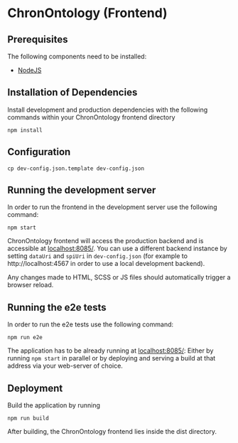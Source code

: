 # ChronOntology (Frontend)

## Prerequisites

The following components need to be installed:
* [NodeJS](https://nodejs.org/)

## Installation of Dependencies

Install development and production dependencies with the following commands within your ChronOntology frontend directory

```
npm install
```

## Configuration

```
cp dev-config.json.template dev-config.json
```

##  Running the development server

In order to run the frontend in the development server use the following command:
```
npm start
```

ChronOntology frontend will access the production backend and is accessible at [localhost:8085/](http://localhost:8085/). You can use a different backend instance by setting `dataUri` and `spiUri` in `dev-config.json` (for example to http://localhost:4567 in order to use a local development backend).

Any changes made to HTML, SCSS or JS files should automatically trigger a browser reload.

##  Running the e2e tests

In order to run the e2e tests use the following command:
```
npm run e2e
```
The application has to be already running at [localhost:8085/](http://localhost:8085/): Either by running `npm start` in
parallel or by deploying and serving a build at that address via your web-server of choice.

## Deployment

Build the application by running

```
npm run build
```

After building, the ChronOntology frontend lies inside the dist directory.
